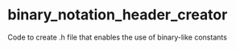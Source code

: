 # binary_notation_header_creator
 Code to create .h file that enables the use of binary-like constants

